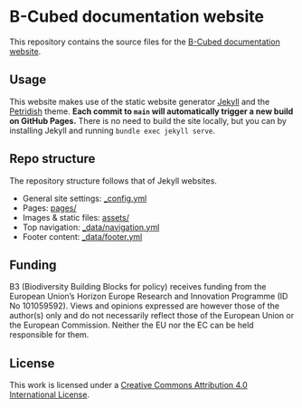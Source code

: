 # B-Cubed documentation website

This repository contains the source files for the [B-Cubed documentation website](https://docs.b-cubed.eu).

## Usage

This website makes use of the static website generator [Jekyll](https://jekyllrb.com/) and the [Petridish](https://github.com/peterdesmet/petridish) theme. **Each commit to `main` will automatically trigger a new build on GitHub Pages.** There is no need to build the site locally, but you can by installing Jekyll and running `bundle exec jekyll serve`.

## Repo structure

The repository structure follows that of Jekyll websites.

- General site settings: [_config.yml](_config.yml)
- Pages: [pages/](pages/)
- Images & static files: [assets/](assets/)
- Top navigation: [_data/navigation.yml](_data/navigation.yml)
- Footer content: [_data/footer.yml](_data/footer.yml)

## Funding

B3 (Biodiversity Building Blocks for policy) receives funding from the European Union’s Horizon Europe Research and Innovation Programme (ID No 101059592). Views and opinions expressed are however those of the author(s) only and do not necessarily reflect those of the European Union or the European Commission. Neither the EU nor the EC can be held responsible for them.

## License

This work is licensed under a [Creative Commons Attribution 4.0 International License](https://creativecommons.org/licenses/by/4.0/).
